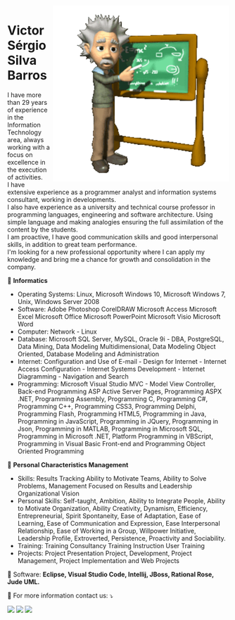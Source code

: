 <img src="gif v1.gif" min-width="400px" max-width="400px" width="400px" align="right" alt="Computador iuriCode">
<p>
  <H1><b> Victor Sérgio Silva Barros </b> </H1>
</p> 

<p align="left">  
I have more than 29 years of experience in the Information Technology area, always working with a focus on excellence in the execution of activities.<br>
I have extensive experience as a programmer analyst and information systems consultant, working in developments.<br>
I also have experience as a university and technical course professor in programming languages, engineering and software architecture. Using simple language and making analogies ensuring the full assimilation of the content by the students.<br>
I am proactive, I have good communication skills and good interpersonal skills, in addition to great team performance.<br>
I'm looking for a new professional opportunity where I can apply my knowledge and bring me
a chance for growth and consolidation in the company.
<br>
</p>

<p align="left">
  🦄 <b>Informatics</b><br>
  <ul>
<li>
  Operating Systems:
  Linux, Microsoft Windows 10, Microsoft Windows 7, Unix, Windows Server 2008 
</li>
<li>
  Software:
   Adobe Photoshop CorelDRAW Microsoft Access Microsoft Excel Microsoft Office Microsoft PowerPoint Microsoft Visio Microsoft Word 
</li>
<li>
  Computer:
    Network - Linux 
 </li>
<li>
Database:
 Microsoft SQL Server, MySQL, Oracle 9i - DBA, PostgreSQL, Data Mining, Data Modeling Multidimensional, Data Modeling Object Oriented, Database Modeling and Administration 
</li>
<li>
Internet:
 Configuration and Use of E-mail - Design for Internet - Internet Access Configuration - Internet Systems Development - Internet Diagramming - Navigation and Search 
</li>
<li>
Programming:
 Microsoft Visual Studio MVC - Model View Controller, Back-end Programming ASP Active Server Pages, Programming ASPX .NET, Programming Assembly, Programming C, Programming C#, Programming C++, Programming CSS3, Programming Delphi, Programming Flash, Programming HTML5, Programming in Java, Programming in JavaScript, Programming in JQuery, Programming in Json, Programming in MATLAB, Programming in Microsoft SQL, Programming in Microsoft .NET, Platform Programming in VBScript, Programming in Visual Basic Front-end and Programming Object Oriented Programming 
</li>
</ul>
💌 <b>Personal Characteristics Management</b>
<ul>
<li>
Skills:
 Results Tracking Ability to Motivate Teams, Ability to Solve Problems, Management Focused on Results and Leadership Organizational Vision 
</li>
<li>
Personal Skills:
 Self-taught, Ambition, Ability to Integrate People, Ability to Motivate Organization, Ability Creativity, Dynamism, Efficiency, Entrepreneurial, Spirit Spontaneity, Ease of Adaptation, Ease of Learning, Ease of Communication and Expression, Ease Interpersonal Relationship, Ease of Working in a Group, Willpower Initiative, Leadership Profile, Extroverted, Persistence, Proactivity and Sociability.
</li>
<li>
Training: Training
 Consultancy Training Instruction User Training 
</li>
<li>
Projects: Project
 Presentation Project, Development, Project Management, Project Implementation and Web Projects
</li>
</ul>
</p>

<p align="left">
  💼 Software: <strong>Eclipse, Visual Studio Code, Intellij, JBoss, Rational Rose, Jude UML.</strong>
</p>

<p align="left">
  💌 For more information contact us: ⤵️
</p>

<p align="left">
  <a href="#" alt="Gmail">
  <img src="https://img.shields.io/badge/-Gmail-FF0000?style=flat-square&labelColor=FF0000&logo=gmail&logoColor=white&link=mailto:vicssb@gmail.com" /></a>

  <a href="#" alt="Linkedin">
  <img src="https://img.shields.io/badge/-Linkedin-0e76a8?style=flat-square&logo=Linkedin&logoColor=white&link=https://www.linkedin.com/in/victor-sergio-silva-barros/" /></a>

  <a href="#" alt="WhatsApp">
  <img src="https://img.shields.io/badge/-WhatsApp-25d366?style=flat-square&labelColor=25d366&logo=whatsapp&logoColor=white&link=https://wa.me/5512987085327"/></a>

  </p>  
